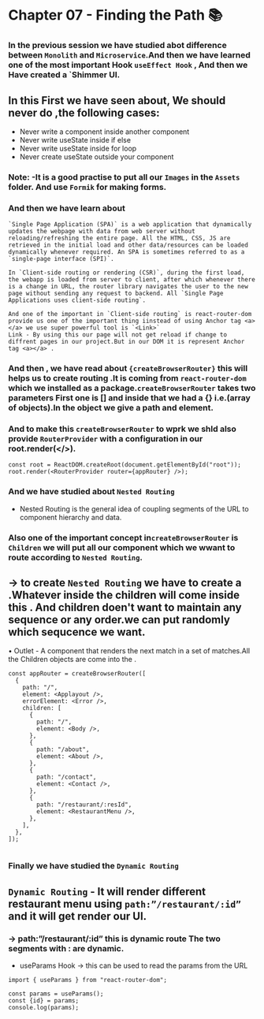 # Chapter 07 - Finding the Path 📚

### In the previous session we have studied abot difference between `Monolith` and `Microservice`.And then we have learned one of the most important Hook `useEffect Hook` , And then we Have created a `Shimmer UI.

## In this First we have seen about, We should never do ,the following cases:

- Never write a component inside another component
- Never write useState inside if else
- Never write useState inside for loop
- Never create useState outside your component

### Note: -It is a good practise to put all our `Images` in the `Assets` folder. And use `Formik` for making forms.
### And then we have learn about 
```
`Single Page Application (SPA)` is a web application that dynamically updates the webpage with data from web server without reloading/refreshing the entire page. All the HTML, CSS, JS are retrieved in the initial load and other data/resources can be loaded dynamically whenever required. An SPA is sometimes referred to as a `single-page interface (SPI)`.

In `Client-side routing or rendering (CSR)`, during the first load, the webapp is loaded from server to client, after which whenever there is a change in URL, the router library navigates the user to the new page without sending any request to backend. All `Single Page Applications uses client-side routing`. 

And one of the important in `Client-side routing` is react-router-dom provide us one of the important thing iinstead of using Anchor tag <a></a> we use super powerful tool is `<Link>` 
Link - By using this our page will not get reload if change to diffrent pages in our project.But in our DOM it is represent Anchor tag <a></a> .
```
### And then , we have read about `{createBrowserRouter}` this will helps us to create routing .It is coming from `react-router-dom` which we installed as a package.`createBrowserRouter` takes two parameters First one is [] and inside that we had a {} i.e.(array of objects).In the object we give a path and element.

### And to make this `createBrowserRouter` to wprk we shld also provide `RouterProvider` with a configuration in our root.render(</>).

```
const root = ReactDOM.createRoot(document.getElementById("root"));
root.render(<RouterProvider router={appRouter} />);

```
        
### And we have studied about `Nested Routing`
- Nested Routing is the general idea of coupling segments of the URL to component hierarchy and data.
### Also one of the important concept in`createBrowserRouter` is `Children` we will put all our component which we wwant to route according to `Nested Routing`.
## → to create `Nested Routing` we have to create a <Outlet /> .Whatever inside the children will come inside this <Outlet /> . And children doen't want to maintain any sequence or any order.we can put randomly which sequcence we want.

• Outlet - A component that renders the next match in a set of matches.All the Children objects are come into the <Outlet />.

```
const appRouter = createBrowserRouter([
  {
    path: "/",
    element: <Applayout />,
    errorElement: <Error />,
    children: [
      {
        path: "/",
        element: <Body />,
      },
      {
        path: "/about",
        element: <About />,
      },
      {
        path: "/contact",
        element: <Contact />,
      },
      {
        path: "/restaurant/:resId",
        element: <RestaurantMenu />,
      },
    ],
  },
]);


```

### Finally we have studied the `Dynamic Routing`
## `Dynamic Routing` - It will render different restaurant menu using `path:”/restaurant/:id”` and it will get render our UI. 

### → path:”/restaurant/:id” this is dynamic route  The two segments with : are dynamic.

- useParams Hook → this can be used to read the params from the URL
```
import { useParams } from "react-router-dom";

const params = useParams();
const {id} = params;
console.log(params);

```

